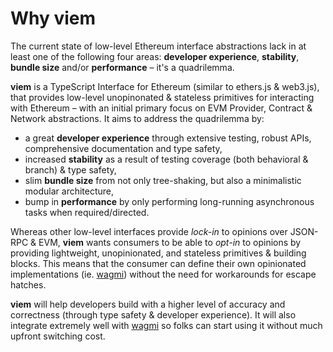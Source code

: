 # Why viem

The current state of low-level Ethereum interface abstractions lack in at least one of the following four areas: **developer experience**, **stability**, **bundle size** and/or **performance** – it's a quadrilemma.

**viem** is a TypeScript Interface for Ethereum (similar to ethers.js & web3.js), that provides low-level unopinonated & stateless primitives for interacting with Ethereum – with an initial primary focus on EVM Provider, Contract & Network abstractions. It aims to address the quadrilemma by:

- a great **developer experience** through extensive testing, robust APIs, comprehensive documentation and type safety,
- increased **stability** as a result of testing coverage (both behavioral & branch) & type safety,
- slim **bundle size** from not only tree-shaking, but also a minimalistic modular architecture,
- bump in **performance** by only performing long-running asynchronous tasks when required/directed.

Whereas other low-level interfaces provide _lock-in_ to opinions over JSON-RPC & EVM, **viem** wants consumers to be able to _opt-in_ to opinions by providing lightweight, unopinionated, and stateless primitives & building blocks. This means that the consumer can define their own opinionated implementations (ie. [wagmi](/TODO)) without the need for workarounds for escape hatches.

**viem** will help developers build with a higher level of accuracy and correctness (through type safety & developer experience). It will also integrate extremely well with [wagmi](/TODO) so folks can start using it without much upfront switching cost.
